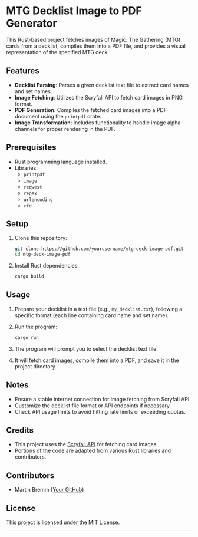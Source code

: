 # MTG Decklist Image to PDF Generator

This Rust-based project fetches images of Magic: The Gathering (MTG) cards from a decklist, compiles them into a PDF file, and provides a visual representation of the specified MTG deck.

## Features

- **Decklist Parsing**: Parses a given decklist text file to extract card names and set names.
- **Image Fetching**: Utilizes the Scryfall API to fetch card images in PNG format.
- **PDF Generation**: Compiles the fetched card images into a PDF document using the `printpdf` crate.
- **Image Transformation**: Includes functionality to handle image alpha channels for proper rendering in the PDF.

## Prerequisites

- Rust programming language installed.
- Libraries:
  - `printpdf`
  - `image`
  - `reqwest`
  - `regex`
  - `urlencoding`
  - `rfd`

## Setup

1. Clone this repository:
   ```bash
   git clone https://github.com/yourusername/mtg-deck-image-pdf.git
   cd mtg-deck-image-pdf
   ```

2. Install Rust dependencies:
   ```bash
   cargo build
   ```

## Usage

1. Prepare your decklist in a text file (e.g., `my_decklist.txt`), following a specific format (each line containing card name and set name).
2. Run the program:
   ```bash
   cargo run
   ```

3. The program will prompt you to select the decklist text file.
4. It will fetch card images, compile them into a PDF, and save it in the project directory.

## Notes

- Ensure a stable internet connection for image fetching from Scryfall API.
- Customize the decklist file format or API endpoints if necessary.
- Check API usage limits to avoid hitting rate limits or exceeding quotas.

## Credits

- This project uses the [Scryfall API](https://scryfall.com/docs/api) for fetching card images.
- Portions of the code are adapted from various Rust libraries and contributors.

## Contributors

- Martin Bremm ([Your GitHub](https://github.com/martinbremm))

## License

This project is licensed under the [MIT License](LICENSE).

---
